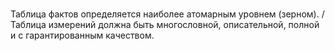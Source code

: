 #

Таблица фактов определяется наиболее атомарным уровнем (зерном).
/
Таблица измерений должна быть многословной, описательной, полной и с
гарантированным качеством.
